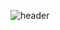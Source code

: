 ![header](https://capsule-render.vercel.app/api?type=waving&color=gradient&customColorList=0,2,2,5,30&text=YangGM-Github&animation=fadeIn&fontSize=40&height=250)

